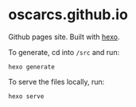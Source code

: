 # oscarcs.github.io
Github pages site.
Built with [hexo](https://hexo.io/).

To generate, cd into ```/src``` and run:
```
hexo generate
```

To serve the files locally, run:
```
hexo serve
```
